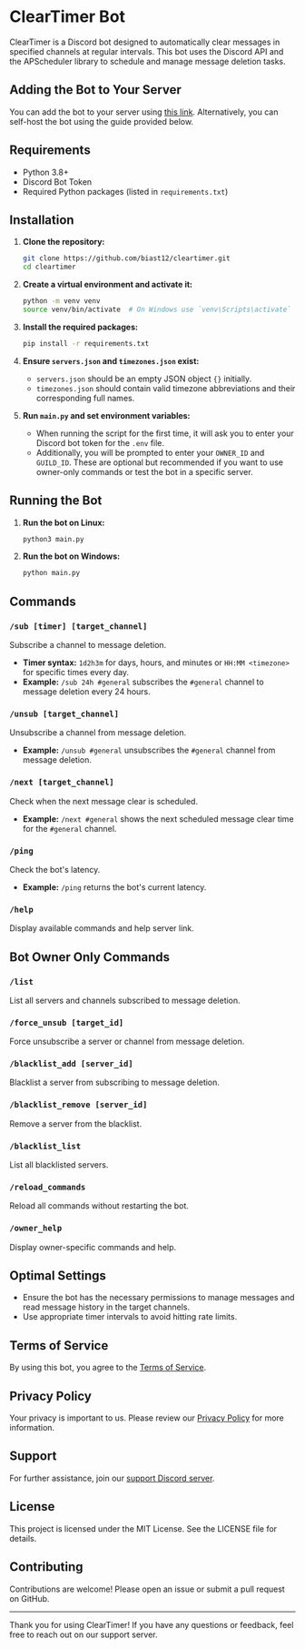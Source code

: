 # ClearTimer Bot

ClearTimer is a Discord bot designed to automatically clear messages in specified channels at regular intervals. This bot uses the Discord API and the APScheduler library to schedule and manage message deletion tasks.

## Adding the Bot to Your Server

You can add the bot to your server using [this link](https://discord.com/oauth2/authorize?client_id=1290353946308775987&permissions=76800&integration_type=0&scope=bot). Alternatively, you can self-host the bot using the guide provided below.

## Requirements

- Python 3.8+
- Discord Bot Token
- Required Python packages (listed in `requirements.txt`)

## Installation

1. **Clone the repository:**
    ```sh
    git clone https://github.com/biast12/cleartimer.git
    cd cleartimer
    ```

2. **Create a virtual environment and activate it:**
    ```sh
    python -m venv venv
    source venv/bin/activate  # On Windows use `venv\Scripts\activate`
    ```

3. **Install the required packages:**
    ```sh
    pip install -r requirements.txt
    ```

4. **Ensure `servers.json` and `timezones.json` exist:**
    - `servers.json` should be an empty JSON object `{}` initially.
    - `timezones.json` should contain valid timezone abbreviations and their corresponding full names.

5. **Run `main.py` and set environment variables:**
    - When running the script for the first time, it will ask you to enter your Discord bot token for the `.env` file.
    - Additionally, you will be prompted to enter your `OWNER_ID` and `GUILD_ID`. These are optional but recommended if you want to use owner-only commands or test the bot in a specific server.

## Running the Bot

1. **Run the bot on Linux:**
    ```sh
    python3 main.py
    ```

2. **Run the bot on Windows:**
    ```sh
    python main.py
    ```

## Commands

### `/sub [timer] [target_channel]`
Subscribe a channel to message deletion.

- **Timer syntax:** `1d2h3m` for days, hours, and minutes or `HH:MM <timezone>` for specific times every day.
- **Example:** `/sub 24h #general` subscribes the `#general` channel to message deletion every 24 hours.

### `/unsub [target_channel]`
Unsubscribe a channel from message deletion.

- **Example:** `/unsub #general` unsubscribes the `#general` channel from message deletion.

### `/next [target_channel]`
Check when the next message clear is scheduled.

- **Example:** `/next #general` shows the next scheduled message clear time for the `#general` channel.

### `/ping`
Check the bot's latency.

- **Example:** `/ping` returns the bot's current latency.

### `/help`
Display available commands and help server link.

## Bot Owner Only Commands

### `/list`
List all servers and channels subscribed to message deletion.

### `/force_unsub [target_id]`
Force unsubscribe a server or channel from message deletion.

### `/blacklist_add [server_id]`
Blacklist a server from subscribing to message deletion.

### `/blacklist_remove [server_id]`
Remove a server from the blacklist.

### `/blacklist_list`
List all blacklisted servers.

### `/reload_commands`
Reload all commands without restarting the bot.

### `/owner_help`
Display owner-specific commands and help.

## Optimal Settings

- Ensure the bot has the necessary permissions to manage messages and read message history in the target channels.
- Use appropriate timer intervals to avoid hitting rate limits.

## Terms of Service

By using this bot, you agree to the [Terms of Service](https://biast12.info/cleartimer/termsofservice).

## Privacy Policy

Your privacy is important to us. Please review our [Privacy Policy](https://biast12.info/cleartimer/privacypolicy) for more information.

## Support

For further assistance, join our [support Discord server](https://discord.com/invite/ERFffj9Qs7).

## License

This project is licensed under the MIT License. See the LICENSE file for details.

## Contributing

Contributions are welcome! Please open an issue or submit a pull request on GitHub.

---

Thank you for using ClearTimer! If you have any questions or feedback, feel free to reach out on our support server.